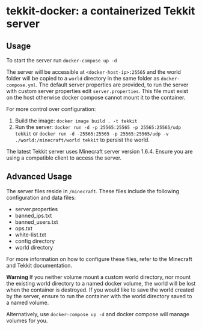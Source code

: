 # tekkit-docker: a containerized Tekkit server

## Usage

To start the server run `docker-compose up -d` 

The server will be accessible at `<docker-host-ip>:25565` and the world folder will be copied to a `world` directory in the same folder as `docker-compose.yml`. The default server properties are provided, to run the server with custom server properties edit `server.properties`. This file must exist on the host otherwise docker compose cannot mount it to the container.


For more control over configuration: 

1) Build the image: `docker image build . -t tekkit`
2) Run the server: `docker run -d -p 25565:25565 -p 25565:25565/udp tekkit` or `docker run -d -25565:25565 -p 25565:25565/udp -v ./world:/minecraft/world tekkit` to persist the world.

The latest Tekkit server uses Minecraft server version 1.6.4. Ensure you are using a compatible client to access the server.

## Advanced Usage
The server files reside in `/minecraft`. These files include the following configuration and data files:
* server.properties
* banned_ips.txt
* banned_users.txt
* ops.txt
* white-list.txt
* config directory
* world directory

For more information on how to configure these files, refer to the Minecraft and Tekkit documentation.

**Warning**
If you neither volume mount a custom world directory, nor mount the existing world directory to a named docker volume, the world will be lost when the container is destroyed. If you would like to save the world created by the server, ensure to run the container with the world directory saved to a named volume.

Alternatively, use `docker-compose up -d` and docker compose will manage volumes for you.